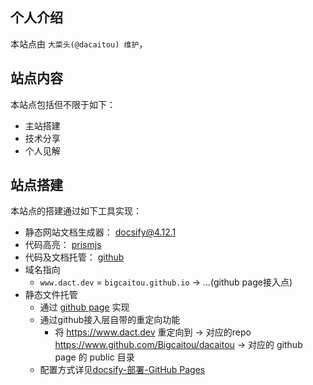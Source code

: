 ## 个人介绍

本站点由 `大菜头(@dacaitou) 维护`，

## 站点内容

本站点包括但不限于如下：
* 主站搭建
* 技术分享
* 个人见解


## 站点搭建

本站点的搭建通过如下工具实现：

* 静态网站文档生成器： [docsify@4.12.1](https://docsify.js.org/#/)
* 代码高亮： [prismjs](https://prismjs.com/)
* 代码及文档托管： [github](https://www.github.com/Bigcaitou/dacaitou)
* 域名指向
    * `www.dact.dev` = `bigcaitou.github.io` → *.*.*.*(github page接入点)
* 静态文件托管
    * 通过 [github page](https://docs.github.com/cn/pages/getting-started-with-github-pages/about-github-pages) 实现
    * 通过github接入层自带的重定向功能
        * 将 https://www.dact.dev 重定向到 → 对应的repo https://www.github.com/Bigcaitou/dacaitou  → 对应的 github page 的 public 目录
    * 配置方式详见[docsify-部署-GitHub Pages](https://docsify.js.org/#/zh-cn/deploy?id=gitlab-pages)

 

